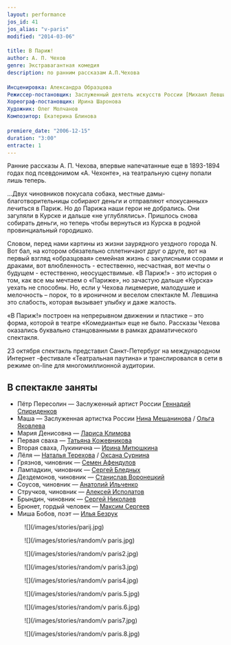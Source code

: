 ```yaml
---
layout: performance
jos_id: 41
jos_alias: "v-paris"
modified: "2014-03-06"

title: В Париж!
author: А. П. Чехов
genre: Экстравагантная комедия
description: по ранним рассказам А.П.Чехова

Инсценировка: Александра Образцова
Режиссер-постановщик: Заслуженный деятель искусств России [Михаил Левшин](153-mihail-levshin.html)
Хореограф-постановщик: Ирина Шаронова
Художник: Олег Молчанов
Композитор: Екатерина Блинова

premiere_date: "2006-12-15"
duration: "3:00"
entracte: 1
---
```


Ранние рассказы А. П. Чехова, впервые напечатанные еще в 1893-1894 годах под псевдонимом «А. Чехонте», на театральную сцену попали лишь теперь.

…Двух чиновников покусала собака, местные дамы-благотворительницы собирают деньги и отправляют «покусанных» лечиться в Париж. Но до Парижа наши герои не добрались. Они загуляли в Курске и дальше «не углублялись». Пришлось снова собирать деньги, но теперь чтобы вернуться из Курска в родной провинциальный городишко.

Словом, перед нами картины из жизни заурядного уездного города N. Вот бал, на котором обязательно сплетничают друг о друге, вот на первый взгляд «образцовая» семейная жизнь с закулисными ссорами и драками, вот влюбленность - естественно, несчастная, вот мечты о будущем - естественно, неосуществимые. «В Париж!» - это история о том, как все мы мечтаем о «Париже», но зачастую дальше «Курска» уехать не способны. Но, если у Чехова лицемерие, малодушие и мелочность – порок, то в ироничном и веселом спектакле М. Левшина это слабость, которая вызывает улыбку и даже жалость.

«В Париж!» построен на непрерывном движении и пластике – это форма, которой в театре «Комедианты» еще не было. Рассказы Чехова оказались буквально станцованными в рамках драматического спектакля.

23 октября спектакль представил Санкт-Петербург на международном Интернет -фестивале «Театральная паутина» и транслировался в сети в режиме on-line для многомиллионной аудитории.


## В спектакле заняты

- Пётр Пересолин — Заслуженный артист России [Геннадий Спириденков](27--gennadij-spiridenkov-za-rf.html)
- Маша — Заслуженная артистка России [Нина Мещанинова](25-mewaninova-nina.html) / [Ольга Яковлева](89-olga-yakovleva.html)
- Мария Денисовна — [Лариса Климова](65-larisa-klimova.html)
- Первая сваха — [Татьяна Кожевникова](80-tatiana-kogevnikova.html)
- Вторая сваха, Лукинична — [Ирина Митюшкина](62-irina-mityshkina.html)
- Лёля — [Наталья Терехова](56-natasha-terehova.html) / [Оксана Сурнина](85-oksana-surnina.html)
- Грязнов, чиновник — [Семен Афендулов](22-afendulov-semen.html)
- Лампадкин, чиновник — [Сергей Бледных](24-blednyh-sergej.html)
- Дездемонов, чиновник — [Станислав Воронецкий](51-stas-voronetski.html)
- Соусов, чиновник — [Анатолий Ильченко](55-anatolii-ilchenko.html)
- Стручков, чиновник — [Алексей Исполатов](53-aleksei-ispolatov.html)
- Брындин, чиновник — [Сергей Николаев](52-sergei-nikolaev.html)
- Брюнет, гордый человек — [Максим Сергеев](57-maxsim-sergeev.html)
- Миша Бобов, поэт — [Илья Безрук](83-bezryk-ilya.html)


<figure>
![](/images/stories/parij.jpg)
</figure>

<figure>
![](/images/stories/random/v paris.jpg)
</figure>

<figure>
![](/images/stories/random/v paris2.jpg)
</figure>

<figure>
![](/images/stories/random/v paris3.jpg)
</figure>

<figure>
![](/images/stories/random/v paris4.jpg)
</figure>

<figure>
![](/images/stories/random/v paris.5.jpg)
</figure>

<figure>
![](/images/stories/random/v paris.6.jpg)
</figure>

<figure>
![](/images/stories/random/v paris7.jpg)
</figure>

<figure>
![](/images/stories/random/v paris.8.jpg)
</figure>